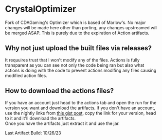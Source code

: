 # CrystalOptimizer
Fork of CDAGaming's Optimizer which is based of Marlow's.
No major changes will be made here other than porting, any changes upstreamed will be merged ASAP.
This is purely due to the expiration of Action artifacts.

## Why not just upload the built files via releases?
It requuires trust that I won't modify any of the files. Actions is fully transparent as you can see not only the code being ran but also what actions is doing with the code to prevent actions modifing any files causing modified action files.

## How to download the actions files?
If you have an account just head to the actions tab and open the run for the version you want and download the artifacts.
If you don't have an account, use the nightly links from [this gist post](https://gist.github.com/AshOnDiscord/d8c680e695b532464d26ecb3bd0cf943), copy the link for your version, head to it and it'll download the artifacts.  
Once you have the artifacts just extract it and use the jar.

Last Artifact Build: 10/26/23